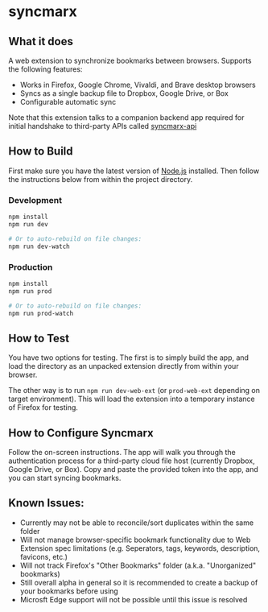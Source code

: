 # syncmarx

## What it does

A web extension to synchronize bookmarks between browsers. Supports the following features:

* Works in Firefox, Google Chrome, Vivaldi, and Brave desktop browsers
* Syncs as a single backup file to Dropbox, Google Drive, or Box
* Configurable automatic sync

Note that this extension talks to a companion backend app required for initial handshake to third-party APIs called [syncmarx-api](https://github.com/Cleod9/syncmarx-api)

## How to Build

First make sure you have the latest version of [Node.js](https://nodejs.org/en/) installed. Then follow the instructions below from within the project directory.

### Development
```bash
npm install
npm run dev

# Or to auto-rebuild on file changes:
npm run dev-watch
```

### Production
```bash
npm install
npm run prod

# Or to auto-rebuild on file changes:
npm run prod-watch
```

## How to Test

You have two options for testing. The first is to simply build the app, and load the directory as an unpacked extension directly from within your browser.

The other way is to run `npm run dev-web-ext` (or `prod-web-ext` depending on target environment). This will load the extension into a temporary instance of Firefox for testing.

## How to Configure Syncmarx

Follow the on-screen instructions. The app will walk you through the authentication process for a third-party cloud file host (currently Dropbox, Google Drive, or Box). Copy and paste the provided token into the app, and you can start syncing bookmarks.

## Known Issues:

* Currently may not be able to reconcile/sort duplicates within the same folder
* Will not manage browser-specific bookmark functionality due to Web Extension spec limitations (e.g. Seperators, tags, keywords, description, favicons, etc.)
* Will not track Firefox's "Other Bookmarks" folder (a.k.a. "Unorganized" bookmarks)
* Still overall alpha in general so it is recommended to create a backup of your bookmarks before using
* Microsft Edge support will not be possible until this issue is resolved
